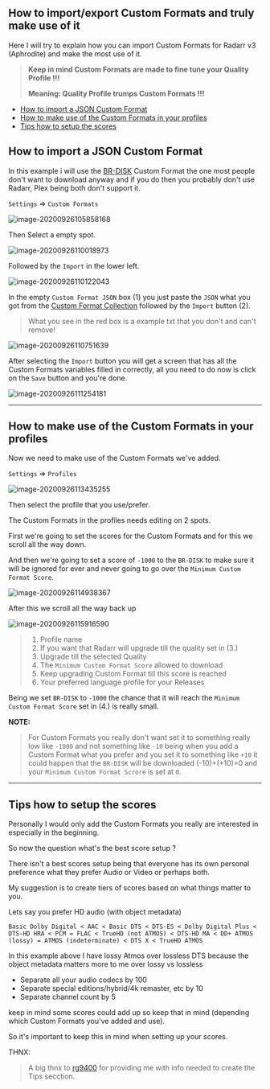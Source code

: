 ## How to import/export Custom Formats and truly make use of it

Here I will try to explain how you can import Custom Formats for Radarr v3 (Aphrodite) and make the most use of it.
> **Keep in mind Custom Formats are made to fine tune your Quality Profile !!!**
>
> **Meaning: Quality Profile trumps Custom Formats !!!**

- [How to import a JSON Custom Format](#how-to-import-a-json-custom-format)
- [How to make use of the Custom Formats in your profiles](#how-to-make-use-of-the-custom-formats-in-your-profiles)
- [Tips how to setup the scores](#tips-how-to-setup-the-scores)

## How to import a JSON Custom Format

In this example i will use the [BR-DISK](Collection-of-Custom-Formats-for-RadarrV3.md#br-disk) Custom Format the one most people don't want to download anyway and if you do then you probably don't use Radarr, Plex being both don't support it.

`Settings` => `Custom Formats`

 ![image-20200926105858168](images/image-20200926105858168.png)

Then Select a empty spot.

 ![image-20200926110018973](images/image-20200926110018973.png)

Followed by the `Import` in the lower left.

 ![image-20200926110122043](images/image-20200926110122043.png)

In the empty `Custom Format JSON` box (1) you just paste the `JSON` what you got from the [Custom Format Collection](https://github.com/TRaSH-/Tutorials-FAQ/blob/master/RadarrV3/Collection-of-Custom-Formats-for-RadarrV3.md) followed by the `Import` button (2).

> What you see in the red box is a example txt that you don't and can't remove!

 ![image-20200926110751639](images/image-20200926110751639.png)

After selecting the `Import` button you will get a screen that has all the Custom Formats variables filled in correctly,
all you need to do now is click on the `Save` button and you're done.

 ![image-20200926111254181](images/image-20200926111254181.png)

------

## How to make use of the Custom Formats in your profiles

Now we need to make use of the Custom Formats we've added.

`Settings` => `Profiles`

 ![image-20200926113435255](images/image-20200926113435255.png)

Then select the profile that you use/prefer.

The Custom Formats in the profiles needs editing on 2 spots.

First we're going to set the scores for the Custom Formats and for this we scroll all the way down.

And then we're going to set a score of `-1000` to the `BR-DISK` to make sure it will be ignored for ever and never going to go over the `Minimum Custom Format Score`.

 ![image-20200926114938367](images/image-20200926114938367.png)

After this we scroll all the way back up

 ![image-20200926115916590](images/image-20200926115916590.png)

>1. Profile name
>2. If you want that Radarr will upgrade till the quality set in (3.)
>3. Upgrade till the selected Quality
>4. The `Minimum Custom Format Score` allowed to download
>5. Keep upgrading Custom Format till this score is reached
>6. Your preferred language profile for your Releases

Being we set `BR-DISK` to `-1000` the chance that it will reach the `Minimum Custom Format Score` set in (4.) is really small.

**NOTE:**

> For Custom Formats you really don't want set it to something really low like `-1000` and not something like `-10` being when you add a Custom Format what you prefer and you set it to something like `+10` it could happen that the `BR-DISK` will be downloaded (-10)+(+10)=0 and your `Minimum Custom Format Scrore` is set at `0`.

------

## Tips how to setup the scores

Personally I would only add the Custom Formats you really are interested in especially in the beginning.

So now the question what's the best score setup ?

There isn't a best scores setup being that everyone has its own personal preference what they prefer Audio or Video or perhaps both.

My suggestion is to create tiers of scores based on what things matter to you.

Lets say you prefer HD audio (with object metadata)

`Basic Dolby Digital < AAC < Basic DTS < DTS-ES < Dolby Digital Plus < DTS-HD HRA < PCM = FLAC < TrueHD (not ATMOS) < DTS-HD MA < DD+ ATMOS (lossy) = ATMOS (indeterminate) < DTS X < TrueHD ATMOS`

In this example above I have lossy Atmos over lossless DTS because the object metadata matters more to me over lossy vs lossless

- Separate all your audio codecs by 100
- Separate special editions/hybrid/4k remaster, etc by 10
- Separate channel count by 5

keep in mind some scores could add up so keep that in mind (depending which Custom Formats you've added and use).

So it's important to keep this in mind when setting up your scores.

THNX:

> A big thnx to [rg9400](https://github.com/rg9400) for providing me with info needed to create the Tips secction.
